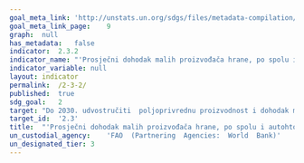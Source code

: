 ```yaml
---	
goal_meta_link:	'http://unstats.un.org/sdgs/files/metadata-compilation/Metadata-Goal-2.pdf'
goal_meta_link_page:	9
graph:	null
has_metadata:	false
indicator:	2.3.2
indicator_name:	"'Prosječni dohodak malih proizvođača hrane, po spolu i autohtonom statusu'"
indicator_variable:	null
layout:	indicator
permalink:	/2-3-2/
published:	true  
sdg_goal:	2
target:	"Do 2030. udvostručiti  poljoprivrednu proizvodnost i dohodak malih proizvođača hrane, posebice žena, autohtonih naroda, obiteljskih poljoprivrednika, stočara i ribara, uključujući osiguranje i jednak pristup zemljištu, ostalim proizvodnim resursima i inputima, znanju, financijskim uslugama, tržištima i mogućnosti za dodanu vrijednost i zapošljavanje u nepoljoprivrednim djelatnostima"
target_id:	'2.3'
title:	"'Prosječni dohodak malih proizvođača hrane, po spolu i autohtonom statusu'"
un_custodial_agency:	'FAO  (Partnering  Agencies:  World  Bank)'
un_designated_tier:	3
---	
```

